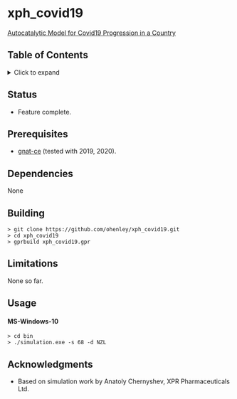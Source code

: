 # xph_covid19

[Autocatalytic Model for Covid19 Progression in a Country](https://github.com/ohenley/xph_covid19/blob/master/doc/2020.04.03.20052985v1.full.pdf)

## Table of Contents
<details>
<summary>Click to expand</summary>

1. [Status](#Status)
2. [Prerequisites](#Prerequisites)  
3. [Dependencies](#Dependencies)
4. [Building](#Building)
5. [Limitations](#Limitations)
6. [Usage](#Usage)
7. [Acknowledgments](#Acknowledgments)

</details>

## Status
- Feature complete.

## Prerequisites
- [gnat-ce](https://www.adacore.com/download) (tested with 2019, 2020).

## Dependencies
None

## Building
```
> git clone https://github.com/ohenley/xph_covid19.git
> cd xph_covid19
> gprbuild xph_covid19.gpr
```

## Limitations
None so far.

## Usage
#### MS-Windows-10
```
> cd bin
> ./simulation.exe -s 68 -d NZL
```

## Acknowledgments
- Based on simulation work by Anatoly Chernyshev, XPR Pharmaceuticals Ltd.
